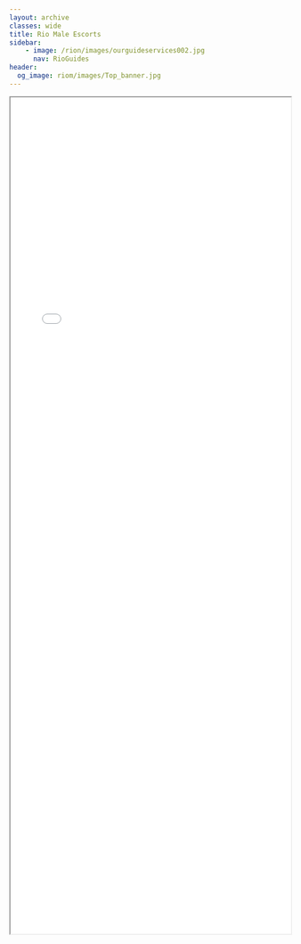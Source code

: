 ```yaml
---
layout: archive
classes: wide
title: Rio Male Escorts
sidebar:
    - image: /rion/images/ourguideservices002.jpg
      nav: RioGuides
header:
  og_image: riom/images/Top_banner.jpg
---
```



<style type="text/css">
  iframe {
    max-width: 100%;
  }
</style>

<div>
<iframe src="riom/index.html" width="900px" height="1500px" allow-forms="false"></iframe>
</div>